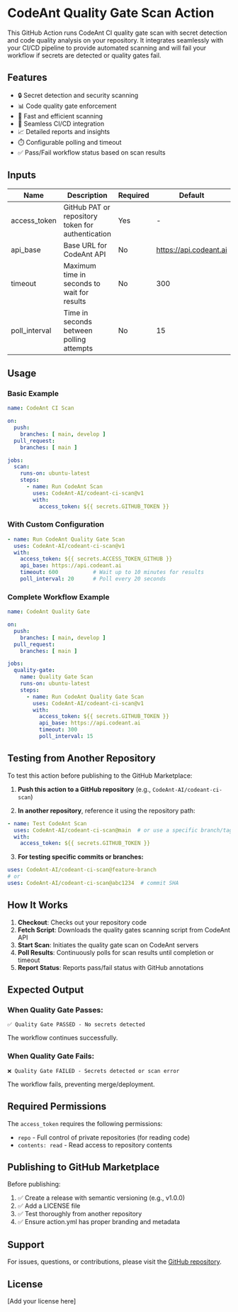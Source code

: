 # CodeAnt Quality Gate Scan Action

This GitHub Action runs CodeAnt CI quality gate scan with secret detection and code quality analysis on your repository. It integrates seamlessly with your CI/CD pipeline to provide automated scanning and will fail your workflow if secrets are detected or quality gates fail.

## Features

- 🔒 Secret detection and security scanning
- 📊 Code quality gate enforcement
- 🚀 Fast and efficient scanning
- 🔄 Seamless CI/CD integration
- 📈 Detailed reports and insights
- ⏱️ Configurable polling and timeout
- ✅ Pass/Fail workflow status based on scan results

## Inputs

| Name          | Description                                      | Required | Default                  |
|---------------|--------------------------------------------------|----------|--------------------------|
| access_token  | GitHub PAT or repository token for authentication | Yes      | -                        |
| api_base      | Base URL for CodeAnt API                         | No       | https://api.codeant.ai   |
| timeout       | Maximum time in seconds to wait for results      | No       | 300                      |
| poll_interval | Time in seconds between polling attempts         | No       | 15                       |

## Usage

### Basic Example

```yaml
name: CodeAnt CI Scan

on:
  push:
    branches: [ main, develop ]
  pull_request:
    branches: [ main ]

jobs:
  scan:
    runs-on: ubuntu-latest
    steps:
      - name: Run CodeAnt Scan
        uses: CodeAnt-AI/codeant-ci-scan@v1
        with:
          access_token: ${{ secrets.GITHUB_TOKEN }}
```

### With Custom Configuration

```yaml
- name: Run CodeAnt Quality Gate Scan
  uses: CodeAnt-AI/codeant-ci-scan@v1
  with:
    access_token: ${{ secrets.ACCESS_TOKEN_GITHUB }}
    api_base: https://api.codeant.ai
    timeout: 600           # Wait up to 10 minutes for results
    poll_interval: 20      # Poll every 20 seconds
```

### Complete Workflow Example

```yaml
name: CodeAnt Quality Gate

on:
  push:
    branches: [ main, develop ]
  pull_request:
    branches: [ main ]

jobs:
  quality-gate:
    name: Quality Gate Scan
    runs-on: ubuntu-latest
    steps:
      - name: Run CodeAnt Quality Gate Scan
        uses: CodeAnt-AI/codeant-ci-scan@v1
        with:
          access_token: ${{ secrets.GITHUB_TOKEN }}
          api_base: https://api.codeant.ai
          timeout: 300
          poll_interval: 15
```

## Testing from Another Repository

To test this action before publishing to the GitHub Marketplace:

1. **Push this action to a GitHub repository** (e.g., `CodeAnt-AI/codeant-ci-scan`)

2. **In another repository**, reference it using the repository path:

```yaml
- name: Test CodeAnt Scan
  uses: CodeAnt-AI/codeant-ci-scan@main  # or use a specific branch/tag
  with:
    access_token: ${{ secrets.GITHUB_TOKEN }}
```

3. **For testing specific commits or branches:**
```yaml
uses: CodeAnt-AI/codeant-ci-scan@feature-branch
# or
uses: CodeAnt-AI/codeant-ci-scan@abc1234  # commit SHA
```

## How It Works

1. **Checkout**: Checks out your repository code
2. **Fetch Script**: Downloads the quality gates scanning script from CodeAnt API
3. **Start Scan**: Initiates the quality gate scan on CodeAnt servers
4. **Poll Results**: Continuously polls for scan results until completion or timeout
5. **Report Status**: Reports pass/fail status with GitHub annotations

## Expected Output

### When Quality Gate Passes:
```
✅ Quality Gate PASSED - No secrets detected
```
The workflow continues successfully.

### When Quality Gate Fails:
```
❌ Quality Gate FAILED - Secrets detected or scan error
```
The workflow fails, preventing merge/deployment.

## Required Permissions

The `access_token` requires the following permissions:
- `repo` - Full control of private repositories (for reading code)
- `contents: read` - Read access to repository contents

## Publishing to GitHub Marketplace

Before publishing:

1. ✅ Create a release with semantic versioning (e.g., v1.0.0)
2. ✅ Add a LICENSE file
3. ✅ Test thoroughly from another repository
4. ✅ Ensure action.yml has proper branding and metadata

## Support

For issues, questions, or contributions, please visit the [GitHub repository](https://github.com/CodeAnt-AI/codeant-ci-scan).

## License

[Add your license here]
